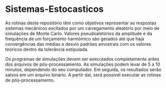 # Sistemas-Estocasticos

As rotinas deste repositório têm como objetivos representar as respostas sistemas mecânicos excitados por um carregamento aleatório por meio de simulações de Monte Carlo. Valores pseudoaletórios da amplitude e da frequência de um forçamento harmômico são gerados até que haja convergências das médias e desvio padrões amostrais com os valores teóricos dentro da tolerância estipulada.

Os programas de simulações devem ser executados completamente antes dos arquivos de pós-processamento. As simulações podem levar de 5 a 10 minutos, dependendo do seu computador. Em seguida, os resultados serão salvos em um arquivo binário. A partir daí, será possível executar as rotinas de pós-processamento.
